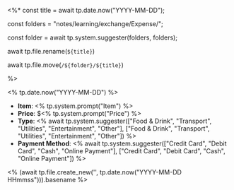 
<%*
const title = await tp.date.now("YYYY-MM-DD");

const folders = "notes/learning/exchange/Expense/";

const folder = await tp.system.suggester(folders, folders);

await tp.file.rename(`${title}`)

await tp.file.move(`/${folder}/${title}`)

%>


<% tp.date.now("YYYY-MM-DD") %>
- **Item**: <% tp.system.prompt("Item") %>
- **Price**: $<% tp.system.prompt("Price") %>
- **Type**: <% await tp.system.suggester(["Food & Drink", "Transport", "Utilities", "Entertainment", "Other"], ["Food & Drink", "Transport", "Utilities", "Entertainment", "Other"]) %>
- **Payment Method**: <% await tp.system.suggester(["Credit Card", "Debit Card", "Cash", "Online Payment"], ["Credit Card", "Debit Card", "Cash", "Online Payment"]) %>

<% (await tp.file.create_new('',  tp.date.now("YYYY-MM-DD HHmmss"))).basename %>